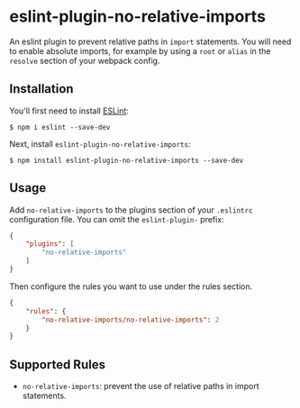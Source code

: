 # eslint-plugin-no-relative-imports

An eslint plugin to prevent relative paths in `import` statements. You will need to enable absolute imports,
for example by using a `root` or `alias` in the `resolve` section of your webpack config.

## Installation

You'll first need to install [ESLint](http://eslint.org):

```
$ npm i eslint --save-dev
```

Next, install `eslint-plugin-no-relative-imports`:

```
$ npm install eslint-plugin-no-relative-imports --save-dev
```


## Usage

Add `no-relative-imports` to the plugins section of your `.eslintrc` configuration file. You can omit the `eslint-plugin-` prefix:

```json
{
    "plugins": [
        "no-relative-imports"
    ]
}
```


Then configure the rules you want to use under the rules section.

```json
{
    "rules": {
        "no-relative-imports/no-relative-imports": 2
    }
}
```

## Supported Rules

* `no-relative-imports`: prevent the use of relative paths in import statements.





